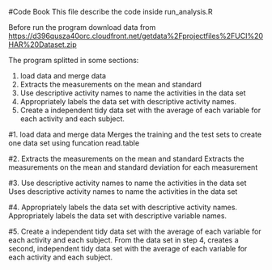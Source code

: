 #Code Book
This file describe the code inside run_analysis.R

Before run the program download data from https://d396qusza40orc.cloudfront.net/getdata%2Fprojectfiles%2FUCI%20HAR%20Dataset.zip

The program splitted in some sections:

1. load data and merge data 
2. Extracts the measurements on the mean and standard
3. Use descriptive activity names to name the activities in the data set
4. Appropriately labels the data set with descriptive activity names. 
5. Create a independent tidy data set with the average of each variable for each activity and each subject.

#1. load data and merge data 
Merges the training and the test sets to create one data set using funcation read.table

#2. Extracts the measurements on the mean and standard
Extracts the measurements on the mean and standard deviation for each measurement  

#3. Use descriptive activity names to name the activities in the data set
Uses descriptive activity names to name the activities in the data set

#4. Appropriately labels the data set with descriptive activity names. 
Appropriately labels the data set with descriptive variable names. 

#5. Create a independent tidy data set with the average of each variable for each activity and each subject.
From the data set in step 4, creates a second, independent tidy data set with the average of each variable for each activity and each subject.

